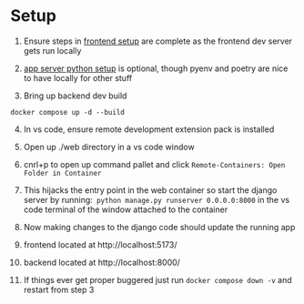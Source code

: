 # Setup

1. Ensure steps in [frontend setup](./frontend/README.md) are complete as the frontend dev server gets run locally

2. [app server python setup](./web/README.md) is optional, though pyenv and poetry are nice to have locally for other stuff

3. Bring up backend dev build

```
docker compose up -d --build
```

4. In vs code, ensure remote development extension pack is installed

5. Open up ./web directory in a vs code window

6. cnrl+p to open up command pallet and click `Remote-Containers: Open Folder in Container`

7. This hijacks the entry point in the web container so start the django server by running:```
python manage.py runserver 0.0.0.0:8000``` in the vs code terminal of the window attached to the container

8. Now making changes to the django code should update the running app

9. frontend located at http://localhost:5173/

10. backend located at http://localhost:8000/

11. If things ever get proper buggered just run `docker compose down -v` and restart from step 3
